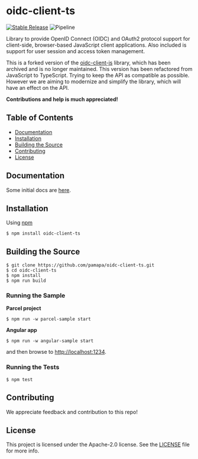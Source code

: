 # oidc-client-ts

[![Stable Release](https://img.shields.io/npm/v/oidc-client-ts.svg)](https://npm.im/oidc-client-ts)
![Pipeline](https://github.com/pamapa/oidc-client-ts/workflows/Release/badge.svg)

Library to provide OpenID Connect (OIDC) and OAuth2 protocol support for client-side, browser-based JavaScript client
applications. Also included is support for user session and access token management.

This is a forked version of the [oidc-client-js](https://github.com/IdentityModel/oidc-client-js) library, which has
been archived and is no longer maintained. This version has been refactored from JavaScript to TypeScript. Trying to
keep the API as compatible as possible. However we are aiming to modernize and simplify the library, which will
have an effect on the API.

**Contributions and help is much appreciated!**

## Table of Contents

-   [Documentation](#documentation)
-   [Installation](#installation)
-   [Building the Source](#building-the-source)
-   [Contributing](#contributing)
-   [License](#license)

## Documentation

Some initial docs are [here](https://github.com/IdentityModel/oidc-client-js/wiki).

## Installation

Using [npm](https://npmjs.org/)

```console
$ npm install oidc-client-ts
```

## Building the Source

```console
$ git clone https://github.com/pamapa/oidc-client-ts.git
$ cd oidc-client-ts
$ npm install
$ npm run build
```

### Running the Sample

**Parcel project**

```console
$ npm run -w parcel-sample start
```

**Angular app**

```console
$ npm run -w angular-sample start
```

and then browse to [http://localhost:1234](http://localhost:1234).

### Running the Tests

```console
$ npm test
```

## Contributing

We appreciate feedback and contribution to this repo!

## License

This project is licensed under the Apache-2.0 license. See the [LICENSE](https://github.com/pamapa/oidc-client-ts/blob/main/LICENSE) file for more info.
